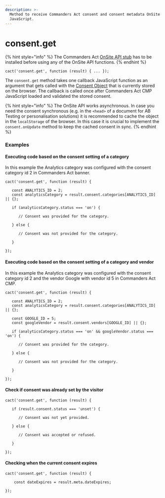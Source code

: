 ```yaml
---
description: >-
  Method to receive Commanders Act consent and consent metadata OnSite via
  JavaScript.
---
```


# consent.get

{% hint style="info" %}
The Commanders Act [OnSite API stub](getting-started.md) has to be installed before using any of the OnSite API functions.
{% endhint %}

`cact('consent.get', function (result) { ... });`

The `consent.get` method takes one callback JavaScript function as an argument that gets called with the [Consent Object](../knowledge-base/consent-object.md) that is currently stored on the browser. The callback is called once after Commanders Act CMP JavaScript loaded and validated the stored consent.

{% hint style="info" %}
The OnSite API works asynchronous. In case you need the consent synchronous (e.g. in the `<head>` of a document for AB Testing or personalisation solutions) it is recommended to cache the object in the `localStorage` of the browser. In this case it is crucial to implement the `consent.onUpdate` method to keep the cached consent in sync.
{% endhint %}

### Examples <a href="#examples" id="examples"></a>

#### Executing code based on the consent setting of a category <a href="#executing-code-based-on-the-consent-setting-of-a-category" id="executing-code-based-on-the-consent-setting-of-a-category"></a>

In this example the Analytics category was configured with the consent category id 2 in Commanders Act banner.

```
cact('consent.get', function (result) {

   const ANALYTICS_ID = 2;
   const analyticsCategory = result.consent.categories[ANALYTICS_ID] || {};
   
   if (analyticsCategory.status === 'on') {
         
      // Consent was provided for the category. 
      
   } else {
      
      // Consent was not provided for the category.
   
   }
        
});
```

#### Executing code based on the consent setting of a category and vendor <a href="#executing-code-based-on-the-consent-setting-of-a-category-and-vendor" id="executing-code-based-on-the-consent-setting-of-a-category-and-vendor"></a>

In this example the Analytics category was configured with the consent category id 2 and the vendor Google with vendor id 5 in Commanders Act CMP.

```
cact('consent.get', function (result) {
   
   const ANALYTICS_ID = 2;
   const analyticsCategory = result.consent.categories[ANALYTICS_ID] || {};

   const GOOGLE_ID = 5;
   const googleVendor = result.consent.vendors[GOOGLE_ID] || {};
   
   if (analyticsCategory.status === 'on' && googleVendor.status === 'on') {
         
      // Consent was provided for the category. 
      
   } else {
      
      // Consent was not provided for the category.
   
   }
        
});
```

#### Check if consent was already set by the visitor <a href="#check-if-consent-was-already-set-by-the-visitor" id="check-if-consent-was-already-set-by-the-visitor"></a>

```
cact('consent.get', function (result) {
   
   if (result.consent.status === 'unset') {
         
      // Consent was not yet provided.
      
   } else {
      
      // Consent was accepted or refused.
   
   }
        
});
```

#### Checking when the current consent expires <a href="#checking-when-the-current-consent-expires" id="checking-when-the-current-consent-expires"></a>

```
cact('consent.get', function (result) {

    const dateExpires = result.meta.dateExpires;
                
});
```

